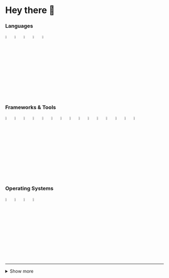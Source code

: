 # Hey there 👋

### Languages
 
<div>
  <img src="https://cdn.jsdelivr.net/gh/devicons/devicon/icons/swift/swift-original.svg" width="5%" alt="Swift" />
  <img src="https://cdn.jsdelivr.net/gh/devicons/devicon/icons/typescript/typescript-plain.svg" width="5%" alt="TypeScript" />
  <img src="https://cdn.jsdelivr.net/gh/devicons/devicon/icons/javascript/javascript-original.svg" width="5%" alt="JavaScript" />
  <img src="https://cdn.jsdelivr.net/gh/devicons/devicon/icons/python/python-original.svg" width="5%" alt="Python" />
  <img src="https://cdn.jsdelivr.net/gh/devicons/devicon/icons/java/java-original-wordmark.svg" width="5%" alt="Java" />
</div>

### Frameworks & Tools

<div>
  <img src="https://developer.apple.com/assets/elements/icons/swiftui/swiftui-96x96_2x.png" width=5% alt="SwiftUI" />
  <img src="https://cdn.jsdelivr.net/gh/devicons/devicon/icons/xcode/xcode-original.svg" width="5%" alt="Xcode"/>
  <img src="https://cdn.jsdelivr.net/gh/devicons/devicon/icons/vscode/vscode-original.svg" width="5%" alt="VSCode" />
  <img src="https://cdn.jsdelivr.net/gh/devicons/devicon/icons/docker/docker-original.svg" width="5%" alt="Docker" />
  <img src="https://cdn.jsdelivr.net/gh/devicons/devicon/icons/git/git-original.svg" width="5%" alt="Git" />
  <img src="https://cdn.jsdelivr.net/gh/devicons/devicon/icons/nodejs/nodejs-original.svg" width="5%" alt="NodeJS" />
  <img src="https://cdn.jsdelivr.net/gh/devicons/devicon/icons/npm/npm-original-wordmark.svg" width="5%" alt="npm" />
  <img src="https://cdn.jsdelivr.net/gh/devicons/devicon/icons/react/react-original.svg" width="5%" alt="React" />
  <img src="https://cdn.jsdelivr.net/gh/devicons/devicon/icons/redux/redux-original.svg" width="5%" alt="Redux" />
  <img src="https://cdn.jsdelivr.net/gh/devicons/devicon/icons/materialui/materialui-original.svg" width="5%" alt="Material UI" />
  <img src="https://cdn.jsdelivr.net/gh/devicons/devicon/icons/css3/css3-original.svg" width="5%" alt="CSS" />
  <img src="https://cdn.jsdelivr.net/gh/devicons/devicon/icons/html5/html5-original.svg" width="5%" alt="HTML" />
  <img src="https://cdn.jsdelivr.net/gh/devicons/devicon/icons/amazonwebservices/amazonwebservices-original.svg" width="5%" alt="AWS" />
  <img src="https://cdn.jsdelivr.net/gh/devicons/devicon/icons/googlecloud/googlecloud-original.svg" width="5%" alt="Google Cloud" />
  <img src="https://cdn.jsdelivr.net/gh/devicons/devicon/icons/nginx/nginx-original.svg" width="5%" alt="NGINX" />
</div>

### Operating Systems

<div>
  <img src="https://cdn.jsdelivr.net/gh/devicons/devicon/icons/apple/apple-original.svg" width="5%" alt="Apple" />
  <img src="https://cdn.jsdelivr.net/gh/devicons/devicon/icons/ubuntu/ubuntu-plain.svg" width="5%" alt="Ubuntu" />
  <img src="https://cdn.jsdelivr.net/gh/devicons/devicon/icons/raspberrypi/raspberrypi-original.svg" width="5%" alt="RaspberryPi" />
  <img src="https://cdn.jsdelivr.net/gh/devicons/devicon/icons/windows8/windows8-original.svg" width="5%" alt="Windows" />
</div>

<hr />

<details>
  <summary>Show more</summary>

  ## Stats
  <div>
    <a href="https://github.com/leo-lem">
      <img
        src="https://github-profile-summary-cards.vercel.app/api/cards/profile-details?username=leo-lem&amp;theme=transparent"
        width="100%" />
      <img src="https://github-profile-summary-cards.vercel.app/api/cards/stats?username=leo-lem&amp;theme=transparent"
        width="40%" />
      <img
        src="https://github-readme-streak-stats.herokuapp.com?user=leo-lem&amp;hide_border=true&amp;theme=transparent&amp;card-width=500"
        width="59%" />
      <img
        src="https://github-readme-stats.vercel.app/api/top-langs?username=leo-lem&amp;langs_count=5&amp;hide=html,Dockerfile&amp;layout=default&amp;hide_border=true&amp;theme=transparent&amp;card_width=1000"
        width="100%" />
    </a>
  </div>
</details>

